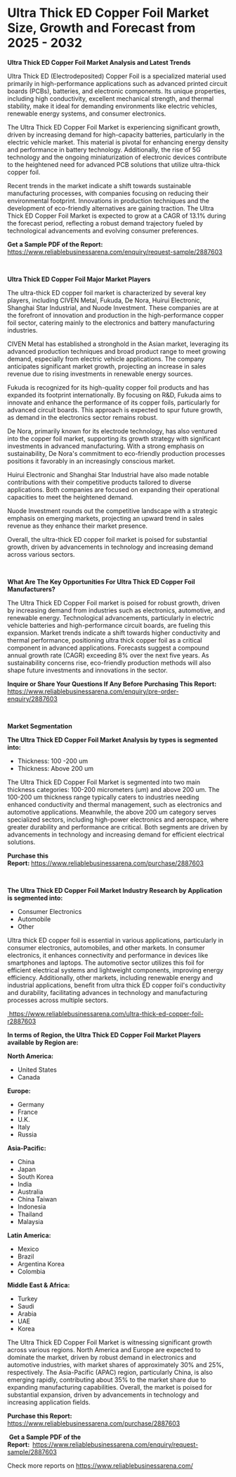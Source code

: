 <p><h1>Ultra Thick ED Copper Foil Market Size, Growth and Forecast from 2025 - 2032</h1></p><p><strong>Ultra Thick ED Copper Foil Market Analysis and Latest Trends</strong></p>
<p><p>Ultra Thick ED (Electrodeposited) Copper Foil is a specialized material used primarily in high-performance applications such as advanced printed circuit boards (PCBs), batteries, and electronic components. Its unique properties, including high conductivity, excellent mechanical strength, and thermal stability, make it ideal for demanding environments like electric vehicles, renewable energy systems, and consumer electronics.</p><p>The Ultra Thick ED Copper Foil Market is experiencing significant growth, driven by increasing demand for high-capacity batteries, particularly in the electric vehicle market. This material is pivotal for enhancing energy density and performance in battery technology. Additionally, the rise of 5G technology and the ongoing miniaturization of electronic devices contribute to the heightened need for advanced PCB solutions that utilize ultra-thick copper foil.</p><p>Recent trends in the market indicate a shift towards sustainable manufacturing processes, with companies focusing on reducing their environmental footprint. Innovations in production techniques and the development of eco-friendly alternatives are gaining traction. The Ultra Thick ED Copper Foil Market is expected to grow at a CAGR of 13.1% during the forecast period, reflecting a robust demand trajectory fueled by technological advancements and evolving consumer preferences.</p></p>
<p><strong>Get a Sample PDF of the Report:&nbsp;</strong> <a href="https://www.reliablebusinessarena.com/enquiry/request-sample/2887603?utm_campaign=3461&utm_medium=2&utm_source=Github&utm_content=ia&utm_term=14032025&utm_id=ultra-thick-ed-copper-foil">https://www.reliablebusinessarena.com/enquiry/request-sample/2887603</a></p>
<p>&nbsp;</p>
<p><strong>Ultra Thick ED Copper Foil Major Market Players</strong></p>
<p><p>The ultra-thick ED copper foil market is characterized by several key players, including CIVEN Metal, Fukuda, De Nora, Huirui Electronic, Shanghai Star Industrial, and Nuode Investment. These companies are at the forefront of innovation and production in the high-performance copper foil sector, catering mainly to the electronics and battery manufacturing industries.</p><p>CIVEN Metal has established a stronghold in the Asian market, leveraging its advanced production techniques and broad product range to meet growing demand, especially from electric vehicle applications. The company anticipates significant market growth, projecting an increase in sales revenue due to rising investments in renewable energy sources.</p><p>Fukuda is recognized for its high-quality copper foil products and has expanded its footprint internationally. By focusing on R&D, Fukuda aims to innovate and enhance the performance of its copper foils, particularly for advanced circuit boards. This approach is expected to spur future growth, as demand in the electronics sector remains robust.</p><p>De Nora, primarily known for its electrode technology, has also ventured into the copper foil market, supporting its growth strategy with significant investments in advanced manufacturing. With a strong emphasis on sustainability, De Nora's commitment to eco-friendly production processes positions it favorably in an increasingly conscious market.</p><p>Huirui Electronic and Shanghai Star Industrial have also made notable contributions with their competitive products tailored to diverse applications. Both companies are focused on expanding their operational capacities to meet the heightened demand.</p><p>Nuode Investment rounds out the competitive landscape with a strategic emphasis on emerging markets, projecting an upward trend in sales revenue as they enhance their market presence.</p><p>Overall, the ultra-thick ED copper foil market is poised for substantial growth, driven by advancements in technology and increasing demand across various sectors.</p></p>
<p>&nbsp;</p>
<p><strong>What Are The Key Opportunities For Ultra Thick ED Copper Foil Manufacturers?</strong></p>
<p><p>The Ultra Thick ED Copper Foil market is poised for robust growth, driven by increasing demand from industries such as electronics, automotive, and renewable energy. Technological advancements, particularly in electric vehicle batteries and high-performance circuit boards, are fueling this expansion. Market trends indicate a shift towards higher conductivity and thermal performance, positioning ultra thick copper foil as a critical component in advanced applications. Forecasts suggest a compound annual growth rate (CAGR) exceeding 8% over the next five years. As sustainability concerns rise, eco-friendly production methods will also shape future investments and innovations in the sector.</p></p>
<p><strong>Inquire or Share Your Questions If Any Before Purchasing This Report:</strong> <a href="https://www.reliablebusinessarena.com/enquiry/pre-order-enquiry/2887603?utm_campaign=3461&utm_medium=2&utm_source=Github&utm_content=ia&utm_term=14032025&utm_id=ultra-thick-ed-copper-foil">https://www.reliablebusinessarena.com/enquiry/pre-order-enquiry/2887603</a></p>
<p>&nbsp;</p>
<p><strong>Market Segmentation</strong></p>
<p><strong>The Ultra Thick ED Copper Foil Market Analysis by types is segmented into:</strong></p>
<p><ul><li>Thickness: 100 -200 um</li><li>Thickness: Above 200 um</li></ul></p>
<p><p>The Ultra Thick ED Copper Foil Market is segmented into two main thickness categories: 100-200 micrometers (um) and above 200 um. The 100-200 um thickness range typically caters to industries needing enhanced conductivity and thermal management, such as electronics and automotive applications. Meanwhile, the above 200 um category serves specialized sectors, including high-power electronics and aerospace, where greater durability and performance are critical. Both segments are driven by advancements in technology and increasing demand for efficient electrical solutions.</p></p>
<p><strong>Purchase this Report:&nbsp;</strong><a href="https://www.reliablebusinessarena.com/purchase/2887603?utm_campaign=3461&utm_medium=2&utm_source=Github&utm_content=ia&utm_term=14032025&utm_id=ultra-thick-ed-copper-foil">https://www.reliablebusinessarena.com/purchase/2887603</a></p>
<p>&nbsp;</p>
<p><strong>The Ultra Thick ED Copper Foil Market Industry Research by Application is segmented into:</strong></p>
<p><ul><li>Consumer Electronics</li><li>Automobile</li><li>Other</li></ul></p>
<p><p>Ultra thick ED copper foil is essential in various applications, particularly in consumer electronics, automobiles, and other markets. In consumer electronics, it enhances connectivity and performance in devices like smartphones and laptops. The automotive sector utilizes this foil for efficient electrical systems and lightweight components, improving energy efficiency. Additionally, other markets, including renewable energy and industrial applications, benefit from ultra thick ED copper foil's conductivity and durability, facilitating advances in technology and manufacturing processes across multiple sectors.</p></p>
<p><a href="https://www.reliablebusinessarena.com/ultra-thick-ed-copper-foil-r2887603?utm_campaign=3461&utm_medium=2&utm_source=Github&utm_content=ia&utm_term=14032025&utm_id=ultra-thick-ed-copper-foil">&nbsp;https://www.reliablebusinessarena.com/ultra-thick-ed-copper-foil-r2887603</a></p>
<p><strong>In terms of Region, the Ultra Thick ED Copper Foil Market Players available by Region are:</strong></p>
<p>
    <p> <strong> North America: </strong>
        <ul>
            <li>United States</li>
            <li>Canada</li>
        </ul>
        </p> 
    <p> <strong> Europe: </strong>
        <ul>
            <li>Germany</li>
            <li>France</li>
            <li>U.K.</li>
            <li>Italy</li>
            <li>Russia</li>
        </ul>
        </p> 
    <p> <strong> Asia-Pacific: </strong>
        <ul>
            <li>China</li>
            <li>Japan</li>
            <li>South Korea</li>
            <li>India</li>
            <li>Australia</li>
            <li>China Taiwan</li>
            <li>Indonesia</li>
            <li>Thailand</li>
            <li>Malaysia</li>
        </ul>
        </p> 
    <p> <strong> Latin America: </strong>
        <ul>
            <li>Mexico</li>
            <li>Brazil</li>
            <li>Argentina Korea</li>
            <li>Colombia</li>
        </ul>
        </p> 
    <p> <strong> Middle East & Africa: </strong>
        <ul>
            <li>Turkey</li>
            <li>Saudi</li>
            <li>Arabia</li>
            <li>UAE</li>
            <li>Korea</li>
        </ul>
    </p>
    </p>
<p><p>The Ultra Thick ED Copper Foil Market is witnessing significant growth across various regions. North America and Europe are expected to dominate the market, driven by robust demand in electronics and automotive industries, with market shares of approximately 30% and 25%, respectively. The Asia-Pacific (APAC) region, particularly China, is also emerging rapidly, contributing about 35% to the market share due to expanding manufacturing capabilities. Overall, the market is poised for substantial expansion, driven by advancements in technology and increasing application fields.</p></p>
<p><strong>Purchase this Report: </strong><a href="https://www.reliablebusinessarena.com/purchase/2887603?utm_campaign=3461&utm_medium=2&utm_source=Github&utm_content=ia&utm_term=14032025&utm_id=ultra-thick-ed-copper-foil">https://www.reliablebusinessarena.com/purchase/2887603</a></p>
<p>&nbsp;<strong>Get a Sample PDF of the Report:&nbsp;&nbsp;</strong><a href="https://www.reliablebusinessarena.com/enquiry/request-sample/2887603?utm_campaign=3461&utm_medium=2&utm_source=Github&utm_content=ia&utm_term=14032025&utm_id=ultra-thick-ed-copper-foil">https://www.reliablebusinessarena.com/enquiry/request-sample/2887603</a></p>
<p><strong></strong></p>
<p>Check more reports on <a href="https://www.reliablebusinessarena.com/?utm_campaign=3461&utm_medium=2&utm_source=Github&utm_content=ia&utm_term=14032025&utm_id=ultra-thick-ed-copper-foil">https://www.reliablebusinessarena.com/</a></p>